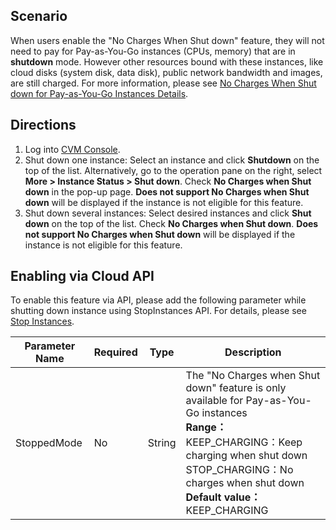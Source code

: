 ## Scenario

When users enable the  "No Charges When Shut down" feature, they will not need to pay for Pay-as-You-Go instances (CPUs, memory) that are in **shutdown** mode. However other resources bound with these instances, like cloud disks (system disk, data disk), public network bandwidth and images, are still charged. For more information, please see [No Charges When Shut down for Pay-as-You-Go Instances Details](https://intl.cloud.tencent.com/document/product/213/19918 ).

## Directions
1. Log into [CVM Console](https://console.cloud.tencent.com/cvm).
2. Shut down one instance: Select an instance and click **Shutdown** on the top of the list. Alternatively, go to the operation pane on the right, select **More > Instance Status > Shut down**. Check **No Charges when Shut down** in the pop-up page. **Does not support No Charges when Shut down** will be displayed if the instance is not eligible for this feature.
3. Shut down several instances: Select desired instances and click **Shut down** on the top of the list. Check **No Charges when Shut down**. **Does not support No Charges when Shut down** will be displayed if the instance is not eligible for this feature.

## Enabling via Cloud API 
To enable this feature via API, please add the following parameter while shutting down instance using StopInstances API. For details, please see [Stop Instances](https://intl.cloud.tencent.com/document/product/213/15743). 

| Parameter Name    | Required | Type   | Description                                                         |
| ----------- | ---- | ------ | ------------------------------------------------------------ |
| StoppedMode | No   | String | The "No Charges when Shut down" feature is only available for Pay-as-You-Go instances<br>**Range：**<br>KEEP_CHARGING：Keep charging when shut down<br>STOP_CHARGING：No charges when shut down<br>**Default value：**<br>KEEP_CHARGING |
